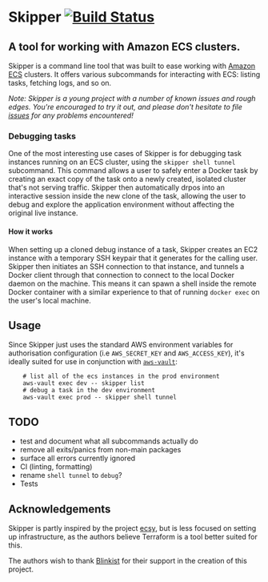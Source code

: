 # Skipper [![Build Status](https://travis-ci.org/blinkist/skipper.svg?branch=master)](https://travis-ci.org/blinkist/skipper)

## A tool for working with Amazon ECS clusters.

Skipper is a command line tool that was built to ease working with [Amazon ECS](https://aws.amazon.com/ecs/) clusters. 
It offers various subcommands for interacting with ECS: listing tasks, fetching logs, and so on.

_Note: Skipper is a young project with a number of known issues and rough edges. You're encouraged to try it out, and please don't hesitate to file [issues](https://github.com/blinkist/skipper/issues) for any problems encountered!_

### Debugging tasks

One of the most interesting use cases of Skipper is for debugging task instances running on an ECS cluster, using the `skipper shell tunnel` subcommand. 
This command allows a user to safely enter a Docker task by creating an exact copy of the task onto a newly created, isolated cluster that's not serving traffic. 
Skipper then automatically drpos into an interactive session inside the new clone of the task, allowing the user to debug and explore the application environment without affecting the original live instance.

#### How it works

When setting up a cloned debug instance of a task, Skipper creates an EC2 instance with a temporary SSH keypair that it generates for the calling user. 
Skipper then initiates an SSH connection to that instance, and tunnels a Docker client through that connection to connect to the local Docker daemon on the machine. 
This means it can spawn a shell inside the remote Docker container with a similar experience to that of running `docker exec` on the user's local machine.

## Usage

Since Skipper just uses the standard AWS environment variables for authorisation configuration (i.e `AWS_SECRET_KEY` and `AWS_ACCESS_KEY`), it's ideally suited for use in conjunction with [`aws-vault`](https://github.com/99designs/aws-vault):

```
    # list all of the ecs instances in the prod environment
    aws-vault exec dev -- skipper list
    # debug a task in the dev environment
    aws-vault exec prod -- skipper shell tunnel
```

## TODO
- test and document what all subcommands actually do
- remove all exits/panics from non-main packages
- surface all errors currently ignored
- CI (linting, formatting)
- rename `shell tunnel` to `debug`?
- Tests

## Acknowledgements

Skipper is partly inspired by the project [ecsy](https://github.com/lox/ecsy), but is less focused on setting up infrastructure, as the authors believe Terraform is a tool better suited for this.

The authors wish to thank [Blinkist](https://blinkist.com) for their support in the creation of this project.
